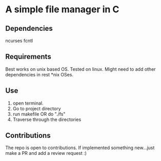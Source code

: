 # A simple file manager in C

## Dependencies

ncurses
fcntl

## Requirements

Best works on unix based OS.
Tested on linux.
Might need to add other dependencies in rest \*nix OSes.

## Use

1. open terminal.
2. Go to project directory
3. run makefile OR do "./fs"
4. Traverse through the directories

## Contributions

The repo is open to contributions.
If implemented something new...just make a PR and add a review request :)
